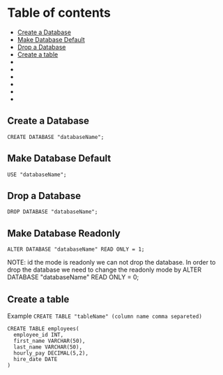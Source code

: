 # Table of contents
* [Create a Database](#create-database)
* [Make Database Default](#default-database)
* [Drop a Database](#drop-database)
* [Create a table](#create-table)
* [](#)
* [](#)
* [](#)
* [](#)
* [](#)
* [](#)
## Create a Database 
 `CREATE DATABASE "databaseName";`

## Make Database Default
`USE "databaseName";`

## Drop a Database
`DROP DATABASE "databaseName";`

## Make Database Readonly
`ALTER DATABASE "databaseName" READ ONLY = 1;`

NOTE: id the mode is readonly we can not drop the database. In order to drop the database we need to change the readonly mode by
ALTER DATABASE "databaseName" READ ONLY = 0;

## Create a table
Example  `CREATE TABLE "tableName" (column name comma separeted)`
```mySQL
CREATE TABLE employees(
  employee_id INT,
  first_name VARCHAR(50),
  last_name VARCHAR(50),
  hourly_pay DECIMAL(5,2),
  hire_date DATE
)
```
